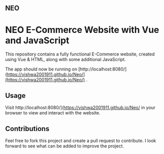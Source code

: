 ## NEO
# NEO E-Commerce Website with Vue and JavaScript
This repository contains a fully functional E-Commerce website, created using Vue & HTML, along with some additional JavaScript.

The app should now be running on [http://localhost:8080/](https://vishwa2001911.github.io/Neo/](https://vishwa2001911.github.io/Neo/) .

## Usage
Visit http://localhost:8080/](https://vishwa2001911.github.io/Neo/  in your browser to view and interact with the website.

## Contributions
Feel free to fork this project and create a pull request to contribute. I look forward to see what can be added to improve the project.
